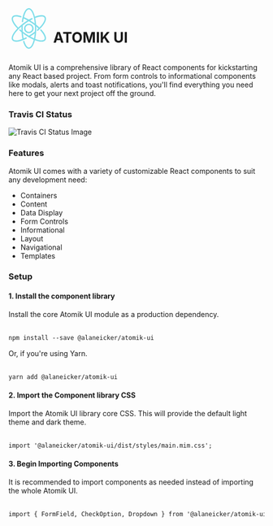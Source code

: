 <div style="display:flex; align-items:center">
<div style="position:relative; top:-8px; margin-right: 8px">
<svg version="1.1" id="Capa_1" xmlns="http://www.w3.org/2000/svg" xmlnsXlink="http://www.w3.org/1999/xlink" x="0px" y="0px" height="80" width="80"
    viewBox="0 0 204.556 204.556" style="enable-background:new 0 0 204.556 204.556;" xmlSpace="preserve">
<path fill="#80deea" d="M76.918,155.742c-3.587-15.872-5.484-34.36-5.484-53.463c0-5.577,0.164-11.174,0.485-16.631
        c0.108-1.814-1.278-3.372-3.092-3.478c-1.79-0.116-3.372,1.278-3.478,3.092c-0.329,5.588-0.497,11.314-0.497,17.019
        c0,19.584,1.952,38.572,5.646,54.914c0.346,1.527,1.703,2.565,3.207,2.565c0.242,0,0.486-0.027,0.729-0.082
        C76.207,159.276,77.319,157.515,76.918,155.742z"/>
<path fill="#80deea" d="M102.274,0C85.901,0,72.401,25.699,67.045,67.067c-0.232,1.802,1.039,3.453,2.842,3.686
        c1.801,0.237,3.454-1.039,3.686-2.842C78.248,31.8,90.051,6.581,102.276,6.581c7.494,0,15.157,9.759,21.024,26.774
        c6.33,18.36,9.817,42.837,9.817,68.922c0,26.085-3.487,50.562-9.817,68.922c-5.868,17.015-13.53,26.774-21.024,26.774
        c-8.1,0-16.483-11.619-22.422-31.08c-0.529-1.737-2.367-2.717-4.108-2.186c-1.737,0.531-2.717,2.369-2.186,4.108
        c7.035,23.047,17.234,35.741,28.718,35.741c23.426,0,37.42-52.004,37.42-102.279S125.7,0,102.274,0z"/>
<path fill="#80deea" d="M185.841,43.302c-7.439-10.54-27.254-10.44-54.361,0.271c-1.691,0.669-2.519,2.581-1.852,4.27
        c0.669,1.691,2.584,2.517,4.27,1.852c23.342-9.226,41.182-10.221,46.565-2.598c7.293,10.334-8.067,36.197-36.523,61.496
        c-1.359,1.207-1.481,3.287-0.273,4.646c0.648,0.732,1.553,1.104,2.459,1.104c0.778,0,1.56-0.275,2.188-0.833
        C180.817,84.613,195.547,57.054,185.841,43.302z"/>
<path fill="#80deea" d="M137.182,118.67c-1.13-1.425-3.198-1.664-4.623-0.536c-4.016,3.181-8.221,6.323-12.496,9.342
        c-6.207,4.383-12.566,8.501-18.9,12.242c-1.563,0.923-2.084,2.942-1.159,4.507c0.614,1.039,1.71,1.618,2.836,1.618
        c0.568,0,1.145-0.148,1.671-0.459c6.485-3.831,12.995-8.049,19.347-12.532c4.374-3.087,8.677-6.303,12.788-9.559
        C138.07,122.165,138.311,120.095,137.182,118.67z"/>
<path fill="#80deea" d="M121.167,51.62c-0.802-1.632-2.772-2.301-4.405-1.502c-11.981,5.89-24.115,13.153-36.064,21.586
        c-41.074,28.989-75.489,70.414-61.981,89.552c3.703,5.248,10.484,7.832,19.61,7.832c13.199,0,31.304-5.405,52.098-15.963
        c1.62-0.823,2.266-2.802,1.444-4.424c-0.823-1.62-2.802-2.266-4.424-1.444c-30.582,15.526-56.631,19.722-63.351,10.202
        c-4.321-6.124-0.766-18.01,9.752-32.616c11.349-15.759,29.336-32.722,50.647-47.763c11.667-8.235,23.501-15.319,35.173-21.057
        C121.297,55.223,121.969,53.251,121.167,51.62z"/>
<path fill="#80deea" d="M63.407,40.102c-22.311-7.156-38.185-6.019-44.691,3.2c-8.588,12.17,1.606,34.801,27.271,60.539
        c0.642,0.645,1.485,0.968,2.33,0.968c0.841,0,1.683-0.321,2.324-0.961c1.287-1.283,1.29-3.367,0.007-4.654
        C28.469,76.952,17.799,56.016,24.094,47.097c4.572-6.482,18.519-6.753,37.303-0.729c1.729,0.558,3.584-0.396,4.139-2.128
        C66.09,42.51,65.137,40.656,63.407,40.102z"/>
<path fill="#80deea" d="M165.431,107.938c-1.215-1.348-3.299-1.454-4.647-0.237s-1.456,3.297-0.237,4.647
        c17.642,19.548,25.462,37.257,19.917,45.112c-4.321,6.124-16.713,6.757-33.999,1.739c-18.652-5.415-40.66-16.681-61.971-31.722
        c-8.924-6.298-17.328-12.983-24.977-19.867c-1.35-1.213-3.432-1.106-4.647,0.244s-1.108,3.432,0.244,4.647
        c7.842,7.057,16.449,13.906,25.585,20.352c29.459,20.792,63.794,36.214,85.842,36.212c8.692,0,15.478-2.398,19.299-7.811
        C193.569,150.305,186.13,130.871,165.431,107.938z"/>
<path fill="#80deea" d="M156.664,98.831c-9.656-9.452-20.693-18.579-32.807-27.128c-15.911-11.23-32.466-20.55-47.879-26.953
        c-1.674-0.696-3.604,0.099-4.302,1.777c-0.698,1.679,0.099,3.604,1.777,4.303c14.973,6.219,31.089,15.299,46.609,26.252
        c11.829,8.347,22.595,17.248,32,26.453c0.64,0.626,1.471,0.939,2.302,0.939c0.855,0,1.708-0.331,2.35-0.988
        C157.985,102.187,157.963,100.103,156.664,98.831z"/>
<path fill="#80deea" d="M102.278,78.386c-13.175,0-23.893,10.718-23.893,23.893s10.718,23.893,23.893,23.893s23.893-10.718,23.893-23.893
        S115.453,78.386,102.278,78.386z M102.278,119.346c-9.411,0-17.067-7.656-17.067-17.067s7.656-17.067,17.067-17.067
        s17.067,7.656,17.067,17.067S111.688,119.346,102.278,119.346z"/>
</svg>
</div>

# ATOMIK UI

</div>

Atomik UI is a comprehensive library of React components for kickstarting any React based project. From form controls to informational components like modals, alerts and toast notifications, you'll find everything you need here to get your next project off the ground.

### Travis CI Status

![Travis CI Status Image](https://travis-ci.com/alaneicker1975/atomik-ui.svg?branch=master)

### Features

Atomik UI comes with a variety of customizable React components to suit any development need:

- Containers
- Content
- Data Display
- Form Controls
- Informational
- Layout
- Navigational
- Templates

### Setup

#### 1. Install the component library

Install the core Atomik UI module as a production dependency.
<br /><br />

```html
npm install --save @alaneicker/atomik-ui
```

Or, if you're using Yarn.
<br /><br />

```html
yarn add @alaneicker/atomik-ui
```

#### 2. Import the Component library CSS

Import the Atomik UI library core CSS. This will provide the default light theme and dark theme.
<br /><br />

```html
import '@alaneicker/atomik-ui/dist/styles/main.mim.css';
```

#### 3. Begin Importing Components

It is recommended to import components as needed instead of importing the whole Atomik UI.
<br /><br />

```html
import { FormField, CheckOption, Dropdown } from '@alaneicker/atomik-ui';
```
